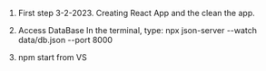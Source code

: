 1. First step 3-2-2023. Creating React App and the clean the app.

2. Access DataBase
   In the terminal, type:
   npx json-server --watch data/db.json --port 8000
3. npm start from VS
